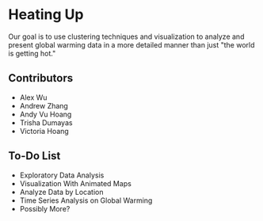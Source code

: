 # Heating Up

Our goal is to use clustering techniques and visualization to analyze and present global warming data in a more detailed manner than just "the world is getting hot."

## Contributors

+ Alex Wu
+ Andrew Zhang
+ Andy Vu Hoang
+ Trisha Dumayas
+ Victoria Hoang

## To-Do List

+ Exploratory Data Analysis
+ Visualization With Animated Maps
+ Analyze Data by Location
+ Time Series Analysis on Global Warming
+ Possibly More?

